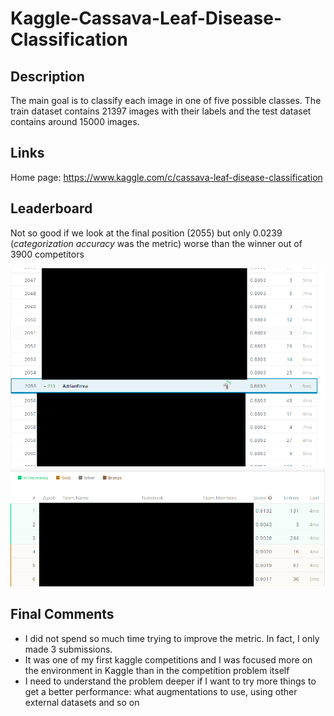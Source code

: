 # Kaggle-Cassava-Leaf-Disease-Classification

## Description
The main goal is to classify each image in one of five possible classes. The train dataset contains 21397 images with their labels and the test dataset contains around 15000 images.

## Links

Home page: https://www.kaggle.com/c/cassava-leaf-disease-classification

## Leaderboard

Not so good if we look at the final position (2055) but only 0.0239 (_categorization accuracy_ was the metric) worse than the winner out of 3900 competitors

<img src="./images/Leaderboard_1.png" width="512"/>

<img src="./images/Leaderboard_2.png" width="512"/>

## Final Comments

+ I did not spend so much time trying to improve the metric. In fact, I only made 3 submissions.
+ It was one of my first kaggle competitions and I was focused more on the environment in Kaggle than in the competition problem itself
+ I need to understand the problem deeper if I want to try more things to get a better performance: what augmentations to use, using other external datasets and so on 


